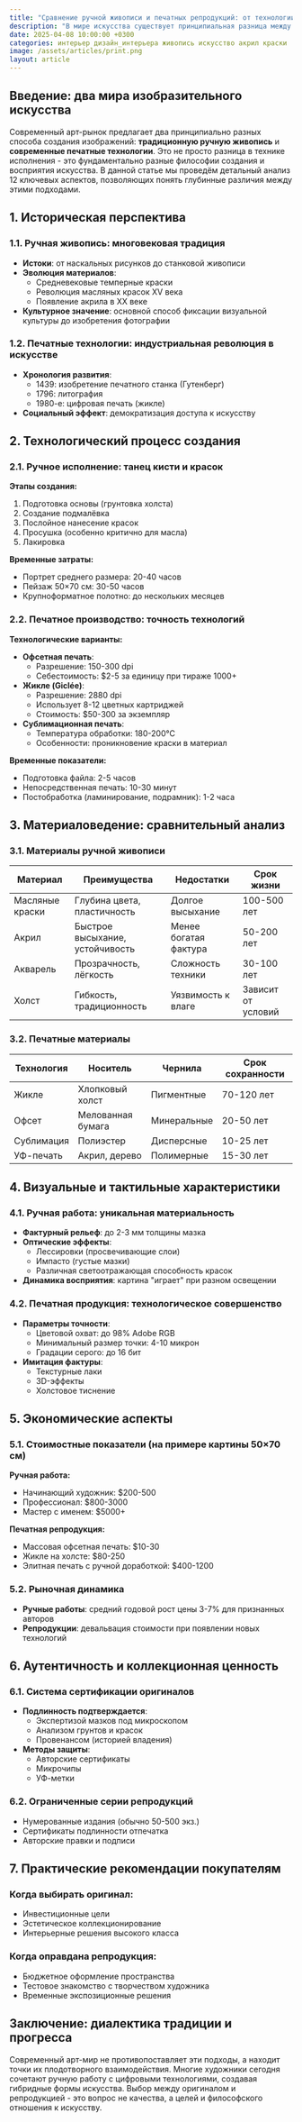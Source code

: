 ```yaml
---
title: "Сравнение ручной живописи и печатных репродукций: от технологии до ценности искусства"
description: "В мире искусства существует принципиальная разница между ручной живописью и печатными репродукциями. Эта подробная статья исследует 12 ключевых аспектов — от исторического развития и технологических процессов до визуальных характеристик, стоимости и коллекционной ценности."
date: 2025-04-08 10:00:00 +0300
categories: интерьер дизайн_интерьера живопись искусство акрил краски
image: /assets/articles/print.png
layout: article
---
```


## Введение: два мира изобразительного искусства
Современный арт-рынок предлагает два принципиально разных способа создания изображений: **традиционную ручную живопись** и **современные печатные технологии**. Это не просто разница в технике исполнения - это фундаментально разные философии создания и восприятия искусства. В данной статье мы проведём детальный анализ 12 ключевых аспектов, позволяющих понять глубинные различия между этими подходами.

## 1. Историческая перспектива
### 1.1. Ручная живопись: многовековая традиция
- **Истоки**: от наскальных рисунков до станковой живописи
- **Эволюция материалов**:
  - Средневековые темперные краски
  - Революция масляных красок XV века
  - Появление акрила в XX веке
- **Культурное значение**: основной способ фиксации визуальной культуры до изобретения фотографии

### 1.2. Печатные технологии: индустриальная революция в искусстве
- **Хронология развития**:
  - 1439: изобретение печатного станка (Гутенберг)
  - 1796: литография
  - 1980-е: цифровая печать (жикле)
- **Социальный эффект**: демократизация доступа к искусству

## 2. Технологический процесс создания
### 2.1. Ручное исполнение: танец кисти и красок
**Этапы создания:**
1. Подготовка основы (грунтовка холста)
2. Создание подмалёвка
3. Послойное нанесение красок
4. Просушка (особенно критично для масла)
5. Лакировка

**Временные затраты:**
- Портрет среднего размера: 20-40 часов
- Пейзаж 50×70 см: 30-50 часов
- Крупноформатное полотно: до нескольких месяцев

### 2.2. Печатное производство: точность технологий
**Технологические варианты:**
- **Офсетная печать**:
  - Разрешение: 150-300 dpi
  - Себестоимость: $2-5 за единицу при тираже 1000+
- **Жикле (Giclée)**:
  - Разрешение: 2880 dpi
  - Использует 8-12 цветных картриджей
  - Стоимость: $50-300 за экземпляр
- **Сублимационная печать**:
  - Температура обработки: 180-200°C
  - Особенности: проникновение краски в материал

**Временные показатели:**
- Подготовка файла: 2-5 часов
- Непосредственная печать: 10-30 минут
- Постобработка (ламинирование, подрамник): 1-2 часа

## 3. Материаловедение: сравнительный анализ
### 3.1. Материалы ручной живописи
| Материал | Преимущества | Недостатки | Срок жизни |
|----------|--------------|------------|------------|
| Масляные краски | Глубина цвета, пластичность | Долгое высыхание | 100-500 лет |
| Акрил | Быстрое высыхание, устойчивость | Менее богатая фактура | 50-200 лет |
| Акварель | Прозрачность, лёгкость | Сложность техники | 30-100 лет |
| Холст | Гибкость, традиционность | Уязвимость к влаге | Зависит от условий |

### 3.2. Печатные материалы
| Технология | Носитель | Чернила | Срок сохранности |
|------------|----------|---------|-----------------|
| Жикле | Хлопковый холст | Пигментные | 70-120 лет |
| Офсет | Мелованная бумага | Минеральные | 20-50 лет |
| Сублимация | Полиэстер | Дисперсные | 10-25 лет |
| УФ-печать | Акрил, дерево | Полимерные | 15-30 лет |

## 4. Визуальные и тактильные характеристики
### 4.1. Ручная работа: уникальная материальность
- **Фактурный рельеф**: до 2-3 мм толщины мазка
- **Оптические эффекты**:
  - Лессировки (просвечивающие слои)
  - Импасто (густые мазки)
  - Различная светоотражающая способность красок
- **Динамика восприятия**: картина "играет" при разном освещении

### 4.2. Печатная продукция: технологическое совершенство
- **Параметры точности**:
  - Цветовой охват: до 98% Adobe RGB
  - Минимальный размер точки: 4-10 микрон
  - Градации серого: до 16 бит
- **Имитация фактуры**:
  - Текстурные лаки
  - 3D-эффекты
  - Холстовое тиснение

## 5. Экономические аспекты
### 5.1. Стоимостные показатели (на примере картины 50×70 см)
**Ручная работа:**
- Начинающий художник: $200-500
- Профессионал: $800-3000
- Мастер с именем: $5000+

**Печатная репродукция:**
- Массовая офсетная печать: $10-30
- Жикле на холсте: $80-250
- Элитная печать с ручной доработкой: $400-1200

### 5.2. Рыночная динамика
- **Ручные работы**: средний годовой рост цены 3-7% для признанных авторов
- **Репродукции**: девальвация стоимости при появлении новых технологий

## 6. Аутентичность и коллекционная ценность
### 6.1. Система сертификации оригиналов
- **Подлинность подтверждается**:
  - Экспертизой мазков под микроскопом
  - Анализом грунтов и красок
  - Провенансом (историей владения)
- **Методы защиты**:
  - Авторские сертификаты
  - Микрочипы
  - УФ-метки

### 6.2. Ограниченные серии репродукций
- Нумерованные издания (обычно 50-500 экз.)
- Сертификаты подлинности отпечатка
- Авторские правки и подписи

## 7. Практические рекомендации покупателям
### Когда выбирать оригинал:
- Инвестиционные цели
- Эстетическое коллекционирование
- Интерьерные решения высокого класса

### Когда оправдана репродукция:
- Бюджетное оформление пространства
- Тестовое знакомство с творчеством художника
- Временные экспозиционные решения

## Заключение: диалектика традиции и прогресса
Современный арт-мир не противопоставляет эти подходы, а находит точки их плодотворного взаимодействия. Многие художники сегодня сочетают ручную работу с цифровыми технологиями, создавая гибридные формы искусства. Выбор между оригиналом и репродукцией - это вопрос не качества, а целей и философского отношения к искусству.
